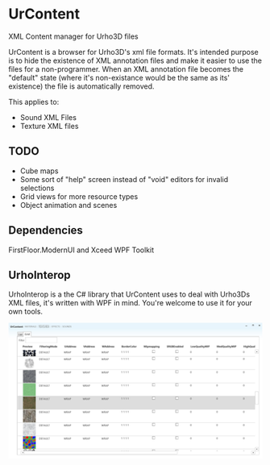 # UrContent

XML Content manager for Urho3D files

UrContent is a browser for Urho3D's xml file formats. It's intended purpose is to hide the existence of XML annotation files and
make it easier to use the files for a non-programmer. When an XML annotation file becomes the "default" state (where it's
non-existance would be the same as its' existence) the file is automatically removed.

This applies to:

* Sound XML Files
* Texture XML files

## TODO

* Cube maps
* Some sort of "help" screen instead of "void" editors for invalid selections
* Grid views for more resource types
* Object animation and scenes

## Dependencies

FirstFloor.ModernUI and Xceed WPF Toolkit

## UrhoInterop

UrhoInterop is a the C# library that UrContent uses to deal with Urho3Ds XML files, it's written with WPF in mind. You're welcome to use it for your own tools.

![Program image](help/program.jpg)
